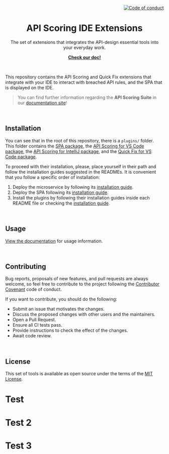 <!--
SPDX-FileCopyrightText: 2023 Industria de Diseño Textil S.A. INDITEX

SPDX-License-Identifier: Apache-2.0
-->

<p align="right">
    <a href="CODE_OF_CONDUCT.md"><img src="https://img.shields.io/badge/Contributor%20Covenant-2.1-4baaaa.svg" alt="Code of conduct"></a>
</p>

<p align="center">
    <h1 align="center">API Scoring IDE Extensions</h1>
    <p align="center">The set of extensions that integrates the API-design essential tools into your everyday work.</p>
    <p align="center"><strong><a href="https://inditextech.github.io/api-scoring-doc/ide-extensions/overview/">Check our doc!</a></strong></p>
    <br>
</p>

This repository contains the API Scoring and Quick Fix extensions that integrate with your IDE to interact with breached API rules, and the SPA that is displayed on the IDE.

> You can find further information regarding the **API Scoring Suite** in our [documentation site](https://inditextech.github.io/api-scoring-doc/)!

<br>

## Installation

You can see that in the root of this repository, there is a `plugins/` folder. This folder contains the [SPA package](/plugins/spa-apiscoringviewer), the [API Scoring for VS Code package](/plugins/vscode-apiscoring), the [API Scoring for IntelliJ package](/plugins/intellij-apiscoring), and the [Quick Fix for VS Code package](/plugins/vscode-quickfix).

To proceed with their installation, please, place yourself in their path and follow the installation guides suggested in the READMEs. It is convenient that you follow a specific order of installation:

1. Deploy the microservice by following its [installation guide](https://inditextech.github.io/api-scoring-doc/scoring-system/microservice/#installation).
2. Deploy the SPA following its [installation guide](https://inditextech.github.io/api-scoring-doc/ide-extensions/overview/#spa-deployment).
3. Install the plugins by following their installation guides inside each README file or checking the [installation guide](https://inditextech.github.io/api-scoring-doc/ide-extensions/overview/#installation).

<br>

## Usage

[View the documentation](https://inditextech.github.io/api-scoring-doc/ide-extensions/overview/) for usage information.

<br>

## Contributing

Bug reports, proposals of new features, and pull requests are always welcome, so feel free to contribute to the project following the [Contributor Covenant](http://contributor-covenant.org) code of conduct.

If you want to contribute, you should do the following:

- Submit an issue that motivates the changes.
- Discuss the proposed changes with other users and the maintainers.
- Open a Pull Request.
- Ensure all CI tests pass.
- Provide instructions to check the effect of the changes.
- Await code review.

<br>

## License

This set of tools is available as open source under the terms of the [MIT License](http://opensource.org/licenses/MIT).
# Test
# Test 2
# Test 3
